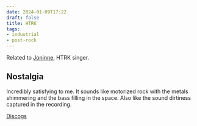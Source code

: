 ```yaml
---
date: 2024-01-09T17:22
draft: false
title: HTRK
tags:
- industrial
- post-rock
---
```

Related to [Joninne](jonnine.md), HTRK singer.

## Nostalgia

Incredibly satisfying to me. It sounds like motorized rock with the metals shimmering and the bass filling in the space. Also like the sound dirtiness captured in the recording.

[Discogs](https://www.discogs.com/master/190793-HTRK-Nostalgia)